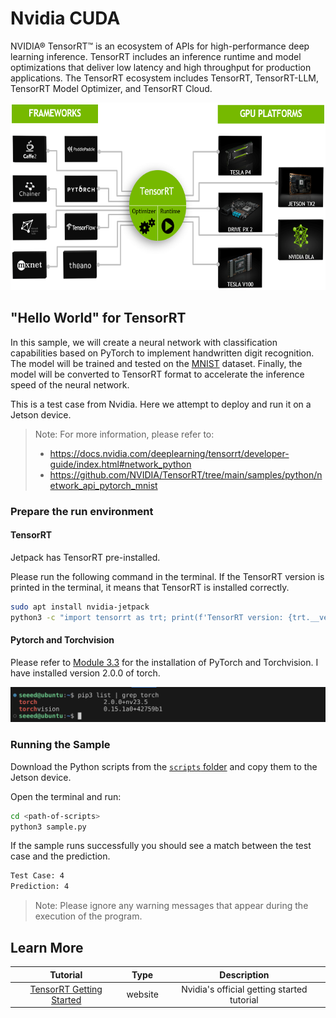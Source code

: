 
# Nvidia CUDA

NVIDIA® TensorRT™ is an ecosystem of APIs for high-performance deep learning inference. TensorRT includes an inference runtime and model optimizations that deliver low latency and high throughput for production applications. The TensorRT ecosystem includes TensorRT, TensorRT-LLM, TensorRT Model Optimizer, and TensorRT Cloud.

<p align="center">
  <a href="https://developer.nvidia.com/tensorrt">
    <img src="./images/TensorRT.png" height="300" alt="tesorrt">
  </a>
</p>

## "Hello World" for TensorRT

In this sample, we will create a neural network with classification capabilities based on PyTorch to implement handwritten digit recognition. The model will be trained and tested on the [MNIST](http://yann.lecun.com/exdb/mnist/) dataset. Finally, the model will be converted to TensorRT format to accelerate the inference speed of the neural network.

This is a test case from Nvidia. Here we attempt to deploy and run it on a Jetson device.

> Note: For more information, please refer to:
> - https://docs.nvidia.com/deeplearning/tensorrt/developer-guide/index.html#network_python
> - https://github.com/NVIDIA/TensorRT/tree/main/samples/python/network_api_pytorch_mnist

### Prepare the run environment

#### TensorRT

Jetpack has TensorRT pre-installed.

Please run the following command in the terminal. If the TensorRT version is printed in the terminal, it means that TensorRT is installed correctly.

```bash
sudo apt install nvidia-jetpack
python3 -c "import tensorrt as trt; print(f'TensorRT version: {trt.__version__}')"
```

#### Pytorch and Torchvision

Please refer to [Module 3.3](../3.3-Pytorch-and-Tensorflow/README.md) for the installation of PyTorch and Torchvision. I have installed version 2.0.0 of torch.

![pytorch-and-torchvision](./images/pytorch-torchvision.png)

### Running the Sample


Download the Python scripts from the [`scripts` folder](./scripts/) and copy them to the Jetson device.

Open the terminal and run:

```bash
cd <path-of-scripts>
python3 sample.py
```

If the sample runs successfully you should see a match between the test case and the prediction.

```bash
Test Case: 4
Prediction: 4
```

> Note: Please ignore any warning messages that appear during the execution of the program.


## Learn More

| **Tutorial** | **Type** | **Description** |
|:---------:|:---------:|:---------:|
| [TensorRT Getting Started](https://developer.nvidia.com/tensorrt-getting-started) | website | Nvidia's official getting started tutorial |
